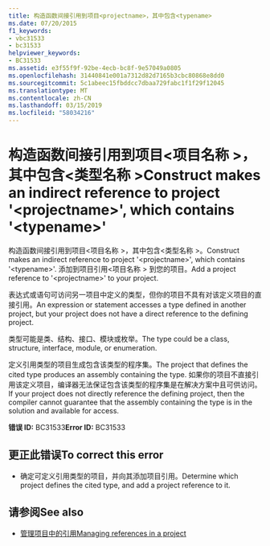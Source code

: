 ```yaml
---
title: 构造函数间接引用到项目<projectname>，其中包含<typename>
ms.date: 07/20/2015
f1_keywords:
- vbc31533
- bc31533
helpviewer_keywords:
- BC31533
ms.assetid: e3f55f9f-92be-4ecb-bc8f-9e57049a0805
ms.openlocfilehash: 31440841e001a7312d82d7165b3cbc80868e8dd0
ms.sourcegitcommit: 5c1abeec15fbddcc7dbaa729fabc1f1f29f12045
ms.translationtype: MT
ms.contentlocale: zh-CN
ms.lasthandoff: 03/15/2019
ms.locfileid: "58034216"
---
```

# <a name="construct-makes-an-indirect-reference-to-project-projectname-which-contains-typename"></a><span data-ttu-id="e665c-102">构造函数间接引用到项目\<项目名称 >，其中包含\<类型名称 ></span><span class="sxs-lookup"><span data-stu-id="e665c-102">Construct makes an indirect reference to project '\<projectname>', which contains '\<typename>'</span></span>
<span data-ttu-id="e665c-103">构造函数间接引用到项目\<项目名称 >，其中包含\<类型名称 >。</span><span class="sxs-lookup"><span data-stu-id="e665c-103">Construct makes an indirect reference to project '\<projectname>', which contains '\<typename>'.</span></span> <span data-ttu-id="e665c-104">添加到项目引用\<项目名称 > 到您的项目。</span><span class="sxs-lookup"><span data-stu-id="e665c-104">Add a project reference to '\<projectname>' to your project.</span></span>  
  
 <span data-ttu-id="e665c-105">表达式或语句可访问另一项目中定义的类型，但你的项目不具有对该定义项目的直接引用。</span><span class="sxs-lookup"><span data-stu-id="e665c-105">An expression or statement accesses a type defined in another project, but your project does not have a direct reference to the defining project.</span></span>  
  
 <span data-ttu-id="e665c-106">类型可能是类、结构、接口、模块或枚举。</span><span class="sxs-lookup"><span data-stu-id="e665c-106">The type could be a class, structure, interface, module, or enumeration.</span></span>  
  
 <span data-ttu-id="e665c-107">定义引用类型的项目生成包含该类型的程序集。</span><span class="sxs-lookup"><span data-stu-id="e665c-107">The project that defines the cited type produces an assembly containing the type.</span></span> <span data-ttu-id="e665c-108">如果你的项目不直接引用该定义项目，编译器无法保证包含该类型的程序集是在解决方案中且可供访问。</span><span class="sxs-lookup"><span data-stu-id="e665c-108">If your project does not directly reference the defining project, then the compiler cannot guarantee that the assembly containing the type is in the solution and available for access.</span></span>  
  
 <span data-ttu-id="e665c-109">**错误 ID:** BC31533</span><span class="sxs-lookup"><span data-stu-id="e665c-109">**Error ID:** BC31533</span></span>  
  
## <a name="to-correct-this-error"></a><span data-ttu-id="e665c-110">更正此错误</span><span class="sxs-lookup"><span data-stu-id="e665c-110">To correct this error</span></span>  
  
-   <span data-ttu-id="e665c-111">确定可定义引用类型的项目，并向其添加项目引用。</span><span class="sxs-lookup"><span data-stu-id="e665c-111">Determine which project defines the cited type, and add a project reference to it.</span></span>  
  
## <a name="see-also"></a><span data-ttu-id="e665c-112">请参阅</span><span class="sxs-lookup"><span data-stu-id="e665c-112">See also</span></span>

- [<span data-ttu-id="e665c-113">管理项目中的引用</span><span class="sxs-lookup"><span data-stu-id="e665c-113">Managing references in a project</span></span>](/visualstudio/ide/managing-references-in-a-project)

